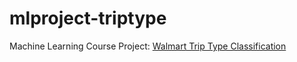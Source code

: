 # mlproject-triptype
Machine Learning Course Project: [Walmart Trip Type Classification](https://www.kaggle.com/c/walmart-recruiting-trip-type-classification)
